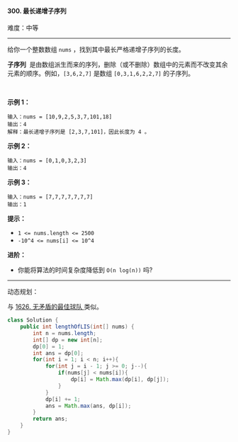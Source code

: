 #### 300. 最长递增子序列

难度：中等

---

给你一个整数数组 `nums` ，找到其中最长严格递增子序列的长度。

 **子序列**  是由数组派生而来的序列，删除（或不删除）数组中的元素而不改变其余元素的顺序。例如，`[3,6,2,7]` 是数组 `[0,3,1,6,2,2,7]` 的子序列。

 

 **示例 1：** 

```
输入：nums = [10,9,2,5,3,7,101,18]
输出：4
解释：最长递增子序列是 [2,3,7,101]，因此长度为 4 。
```

 **示例 2：** 

```
输入：nums = [0,1,0,3,2,3]
输出：4
```

 **示例 3：** 

```
输入：nums = [7,7,7,7,7,7,7]
输出：1
```

 **提示：** 

*   `1 <= nums.length <= 2500`
*   `-10^4 <= nums[i] <= 10^4`

**进阶：**

*   你能将算法的时间复杂度降低到 `O(n log(n))` 吗?

---

动态规划：

与 [1626. 无矛盾的最佳球队 ](https://leetcode.cn/problems/best-team-with-no-conflicts/)类似。

```Java
class Solution {
    public int lengthOfLIS(int[] nums) {
        int n = nums.length;
        int[] dp = new int[n];
        dp[0] = 1;
        int ans = dp[0];
        for(int i = 1; i < n; i++){
            for(int j = i - 1; j >= 0; j--){
                if(nums[j] < nums[i]){
                    dp[i] = Math.max(dp[i], dp[j]);
                }
            }
            dp[i] += 1;
            ans = Math.max(ans, dp[i]);
        }
        return ans;
    }
}
```